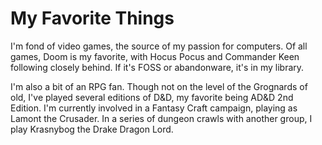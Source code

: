 # My Favorite Things

I'm fond of video games, the source of my passion for computers. Of all games, Doom is my favorite, with Hocus Pocus and Commander Keen following closely behind. If it's FOSS or abandonware, it's in my library.

I'm also a bit of an RPG fan. Though not on the level of the Grognards of old, I've played several editions of D&D, my favorite being AD&D 2nd Edition. I'm currently involved in a Fantasy Craft campaign, playing as Lamont the Crusader. In a series of dungeon crawls with another group, I play Krasnybog the Drake Dragon Lord.
